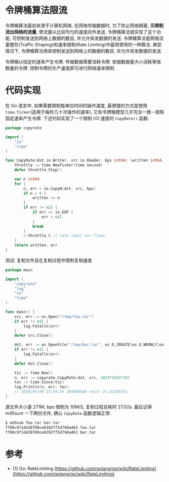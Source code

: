 # 令牌桶算法限流

令牌桶算法最初来源于计算机网络. 在网络传输数据时, 为了防止网络拥塞, 需**限制流出网络的流量**, 使流量以比较均匀的速度向外发送. 令牌桶算法就实现了这个功能, 可控制发送到网络上数据的数目, 并允许突发数据的发送. 令牌桶算法是网络流量整形(Traffic Shaping)和速率限制(Rate Limiting)中最常使用的一种算法. 典型情况下, 令牌桶算法用来控制发送到网络上的数据的数目, 并允许突发数据的发送.

令牌桶以恒定的速率产生令牌. 传输数据需要消耗令牌. 依据数据量大小消耗等值数量的令牌. 控制令牌的生产速度即可进行网络速率限制.

# 代码实现

在 Go 语言中, 如果需要限制每单位时间的操作速度, 最便捷的方式是使用 `time.Ticker`(适用于每秒几十次操作的速率), 它和令牌桶模型几乎完全一致--按照固定速率产生令牌. 下述代码实现了一个限制 I/O 速度的 `CopyRate()` 函数.

```go
package copyrate

import (
	"io"
	"time"
)

func CopyRate(dst io.Writer, src io.Reader, bps int64) (written int64, err error) {
	throttle := time.NewTicker(time.Second)
	defer throttle.Stop()

	var n int64
	for {
		n, err = io.CopyN(dst, src, bps)
		if n > 0 {
			written += n
		}
		if err != nil {
			if err == io.EOF {
				err = nil
			}
			break
		}
		<-throttle.C // rate limit our flows
	}
	return written, err
}
```

测试: 复制文件且在复制过程中限制复制速度

```go
package main

import (
	"copyrate"
	"log"
	"os"
	"time"
)

func main() {
	src, err := os.Open("/tmp/foo.tar")
	if err != nil {
		log.Fatalln(err)
	}
	defer src.Close()

	dst, err := os.OpenFile("/tmp/bar.tar", os.O_CREATE|os.O_WRONLY|os.O_TRUNC, 0644)
	if err != nil {
		log.Fatalln(err)
	}
	defer dst.Close()

	tic := time.Now()
	n, err := copyrate.CopyRate(dst, src, 1024*1024*10)
	toc := time.Since(tic)
	log.Println(n, err, toc)
	// 2018/05/09 15:04:36 284989440 <nil> 27.0232635s
}
```

源文件大小是 271M, bps 限制为 10M/S, 复制过程总耗时 27.02s. 最后记得 md5sum 一下两份文件, 确认 `CopyRate` 函数逻辑正常:

```sh
$ md5sum foo.tar bar.tar
ff90c9f1d438f80ce6392ff5d79da463 foo.tar
ff90c9f1d438f80ce6392ff5d79da463 bar.tar
```

# 参考

- [1] Go: RateLimiting [https://github.com/golang/go/wiki/RateLimiting](https://github.com/golang/go/wiki/RateLimiting)

